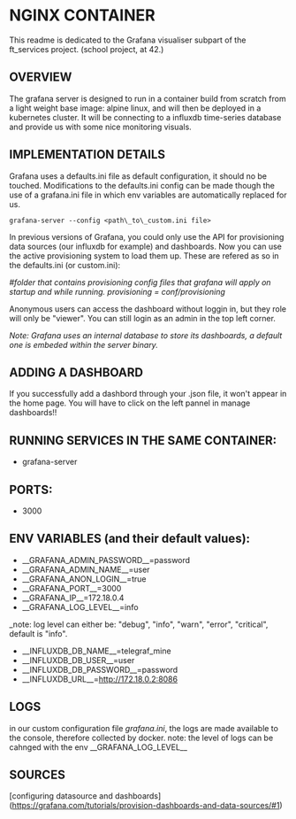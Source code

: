 # NGINX CONTAINER

This readme is dedicated to the Grafana visualiser subpart of the ft\_services
project. (school project, at 42.)

## OVERVIEW

The grafana server is designed to run in a container build from scratch from a
light weight base image: alpine linux, and will then be deployed in a
kubernetes cluster. It will be connecting to a influxdb time-series database
and provide us with some nice monitoring visuals.

## IMPLEMENTATION DETAILS 

Grafana uses a defaults.ini file as default configuration, it should no
be touched.
Modifications to the defaults.ini config can be made though the use of a
grafana.ini file in which env variables are automatically replaced for us.

```
grafana-server --config <path\_to\_custom.ini file>
```

In previous versions of Grafana, you could only use the API for provisioning
data sources (our influxdb for example) and dashboards. Now you can use the
active provisioning system to load them up. These are refered
as so in the defaults.ini (or custom.ini):

_#folder that contains provisioning config files that grafana will apply on startup and while running.
provisioning = conf/provisioning_



Anonymous users can access the dashboard without loggin in,
but they role will only be "viewer". You can still login as
an admin in the top left corner.

_Note: Grafana uses an internal database to store its dashboards, a default
one is embeded within the server binary._

## ADDING A DASHBOARD

If you successfully add a dashbord through your .json file, it won't appear in
the home page. You will have to click on the left pannel in manage dashboards!!

## RUNNING SERVICES IN THE SAME CONTAINER:

- grafana-server

## PORTS:

- 3000

## ENV VARIABLES (and their default values):

- \_\_GRAFANA\_ADMIN\_PASSWORD\_\_=password
- \_\_GRAFANA\_ADMIN\_NAME\_\_=user
- \_\_GRAFANA\_ANON\_LOGIN\_\_=true
- \_\_GRAFANA\_PORT\_\_=3000
- \_\_GRAFANA\_IP\_\_=172.18.0.4
- \_\_GRAFANA\_LOG\_LEVEL\_\_=info

_note: log level can either be: "debug", "info", "warn",
"error", "critical", default is "info".

- \_\_INFLUXDB\_DB\_NAME\_\_=telegraf\_mine
- \_\_INFLUXDB\_DB\_USER\_\_=user
- \_\_INFLUXDB\_DB\_PASSWORD\_\_=password
- \_\_INFLUXDB\_URL\_\_=http://172.18.0.2:8086

## LOGS

in our custom configuration file _grafana.ini_, the logs are made available to
the console, therefore collected by docker.
note: the level of logs can be cahnged with the env \_\_GRAFANA\_LOG\_LEVEL\_\_

## SOURCES

[configuring datasource and dashboards] (https://grafana.com/tutorials/provision-dashboards-and-data-sources/#1)
